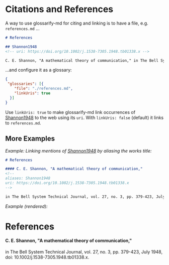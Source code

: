# Citations and References

[Shannon1948]: https://doi.org/10.1002/j.1538-7305.1948.tb01338.x

A way to use glossarify-md for citing and linking is to have a file, e.g. `references.md` ...

~~~md
# References

## Shannon1948
<!-- uri: https://doi.org/10.1002/j.1538-7305.1948.tb01338.x -->

C. E. Shannon, "A mathematical theory of communication," in The Bell System Technical Journal, vol. 27, no. 3, pp. 379-423, July 1948, doi: 10.1002/j.1538-7305.1948.tb01338.x.
~~~

...and configure it as a glossary:

~~~json
{
 "glossaries": [{
    "file": "./references.md",
    "linkUris": true
  }]
}
~~~

Use `linkUris: true` to make glossarify-md link occurrences of [Shannon1948] to the web using its `uri`. With `linkUris: false` (default) it links to `references.md`.

## More Examples

*Example: Linking mentions of [Shannon1948] by aliasing the works title:*
~~~md
# References

#### C. E. Shannon, "A mathematical theory of communication,"
<!--
aliases: Shannon1948
uri: https://doi.org/10.1002/j.1538-7305.1948.tb01338.x
-->

in The Bell System Technical Journal, vol. 27, no. 3, pp. 379-423, July 1948, doi: 10.1002/j.1538-7305.1948.tb01338.x.
~~~

*Example (rendered):*

# References

#### C. E. Shannon, "A mathematical theory of communication,"
<!--
aliases: Shannon1948
uri: https://doi.org/10.1002/j.1538-7305.1948.tb01338.x
-->

in The Bell System Technical Journal, vol. 27, no. 3, pp. 379-423, July 1948, doi: 10.1002/j.1538-7305.1948.tb01338.x.